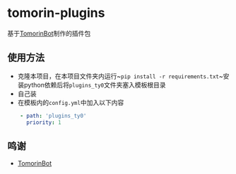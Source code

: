 # tomorin-plugins
基于[TomorinBot](https://github.com/kumoSleeping/TomorinBot)制作的插件包
## 使用方法
- 克隆本项目，在本项目文件夹内运行~`pip install -r requirements.txt`~安装python依赖后将`plugins_ty0`文件夹塞入模板根目录
- 自己装
- 在模板内的`config.yml`中加入以下内容
``` yaml
    - path: 'plugins_ty0'
      priority: 1
```
## 鸣谢
- [TomorinBot](https://github.com/kumoSleeping/TomorinBot)